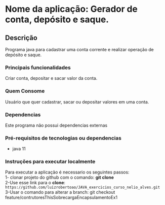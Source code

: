 # Nome da aplicação: Gerador de conta, depósito e saque.

## Descrição
Programa java para cadastrar uma conta corrente e realizar operação de depósito e saque.

### Principais funcionalidades
Criar conta, depositar e sacar valor da conta.
### Quem Consome
Usuário que quer cadastrar, sacar ou depositar valores em uma conta.

### Dependencias
Este programa não possui dependencias externas

### Pré-requisitos de tecnologias ou dependencias
- java 11

### Instruções para executar localmente
Para executar a aplicação é necessario os seguintes passos:\
1- clonar projeto do github com o comando: **git clone** \
2-Use esse link para o **clone**:
`https://github.com/luizrobertoao/JAVA_exercicios_curso_nelio_alves.git` \
3-Usar o comando para alterar a branch: git checkout feature/contrutoresThisSobrecargaEncapsulamentoEx1 
